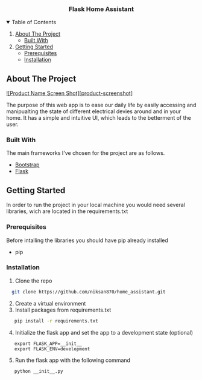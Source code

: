 <p align="center">
  <h3 align="center">Flask Home Assistant</h3>
</p>

<!-- TABLE OF CONTENTS -->
<details open="open">
  <summary>Table of Contents</summary>
  <ol>
    <li>
      <a href="#about-the-project">About The Project</a>
      <ul>
        <li><a href="#built-with">Built With</a></li>
      </ul>
    </li>
    <li>
      <a href="#getting-started">Getting Started</a>
      <ul>
        <li><a href="#prerequisites">Prerequisites</a></li>
        <li><a href="#installation">Installation</a></li>
      </ul>
    </li>
  </ol>
</details>



<!-- ABOUT THE PROJECT -->
## About The Project

[![Product Name Screen Shot][product-screenshot]](https://example.com)

The purpose of this web app is to ease our daily life by easily accessing and manipualting the state of different electrical devies around and in your home. It has a simple and intuitive UI, which leads to the betterment of the user.

### Built With

The main frameworks I've chosen for the project are as follows.
* [Bootstrap](https://getbootstrap.com)
* [Flask](https://flask.palletsprojects.com/en/2.0.x/)


<!-- GETTING STARTED -->
## Getting Started

In order to run the project in your local machine you would need several libraries, wich are located in the requirements.txt

### Prerequisites

Before intalling the libraries you should have pip already installed

* pip

### Installation

1. Clone the repo
 ```sh
   git clone https://github.com/niksan870/home_assistant.git
   ```
2. Create a virtual environment 
3. Install packages from requirements.txt
```sh
   pip install -r requirements.txt
   ```
4. Initialize the flask app and set the app to a development state (optional)
```
   export FLASK_APP=__init__
   export FLASK_ENV=development
   ```
5. Run the flask app with the following command
```
   python __init__.py
   ```
